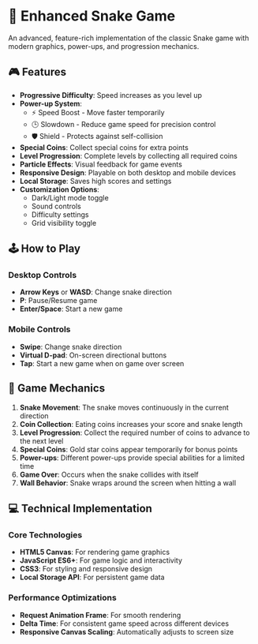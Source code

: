 # 🐍 Enhanced Snake Game

An advanced, feature-rich implementation of the classic Snake game with modern graphics, power-ups, and progression mechanics.

## 🎮 Features

- **Progressive Difficulty**: Speed increases as you level up
- **Power-up System**:
  - ⚡ Speed Boost - Move faster temporarily
  - 🕒 Slowdown - Reduce game speed for precision control
  - 🛡️ Shield - Protects against self-collision
- **Special Coins**: Collect special coins for extra points
- **Level Progression**: Complete levels by collecting all required coins
- **Particle Effects**: Visual feedback for game events
- **Responsive Design**: Playable on both desktop and mobile devices
- **Local Storage**: Saves high scores and settings
- **Customization Options**:
  - Dark/Light mode toggle
  - Sound controls
  - Difficulty settings
  - Grid visibility toggle

## 🕹️ How to Play

### Desktop Controls
- **Arrow Keys** or **WASD**: Change snake direction
- **P**: Pause/Resume game
- **Enter/Space**: Start a new game

### Mobile Controls
- **Swipe**: Change snake direction
- **Virtual D-pad**: On-screen directional buttons
- **Tap**: Start a new game when on game over screen

## 🚀 Game Mechanics

1. **Snake Movement**: The snake moves continuously in the current direction
2. **Coin Collection**: Eating coins increases your score and snake length
3. **Level Progression**: Collect the required number of coins to advance to the next level
4. **Special Coins**: Gold star coins appear temporarily for bonus points
5. **Power-ups**: Different power-ups provide special abilities for a limited time
6. **Game Over**: Occurs when the snake collides with itself
7. **Wall Behavior**: Snake wraps around the screen when hitting a wall

## 💻 Technical Implementation

### Core Technologies
- **HTML5 Canvas**: For rendering game graphics
- **JavaScript ES6+**: For game logic and interactivity
- **CSS3**: For styling and responsive design
- **Local Storage API**: For persistent game data

### Performance Optimizations
- **Request Animation Frame**: For smooth rendering
- **Delta Time**: For consistent game speed across different devices
- **Responsive Canvas Scaling**: Automatically adjusts to screen size
